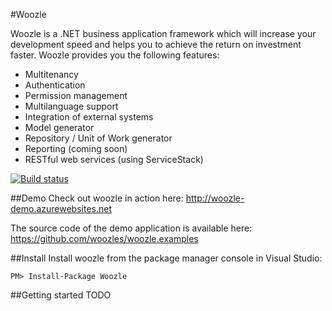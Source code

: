 #Woozle

Woozle is a .NET business application framework which will increase your development speed and helps you to achieve the return on investment faster. Woozle provides you the following features:

* Multitenancy
* Authentication
* Permission management
* Multilanguage support
* Integration of external systems
* Model generator
* Repository / Unit of Work generator
* Reporting (coming soon)
* RESTful web services (using ServiceStack)


[![Build status](https://ci.appveyor.com/api/projects/status?id=b0hyo0w1s3movd6s)](https://ci.appveyor.com/project/woozles-woozle)

##Demo
Check out woozle in action here: http://woozle-demo.azurewebsites.net

The source code of the demo application is available here: https://github.com/woozles/woozle.examples

##Install
Install woozle from the package manager console in Visual Studio:

    PM> Install-Package Woozle

##Getting started
TODO
